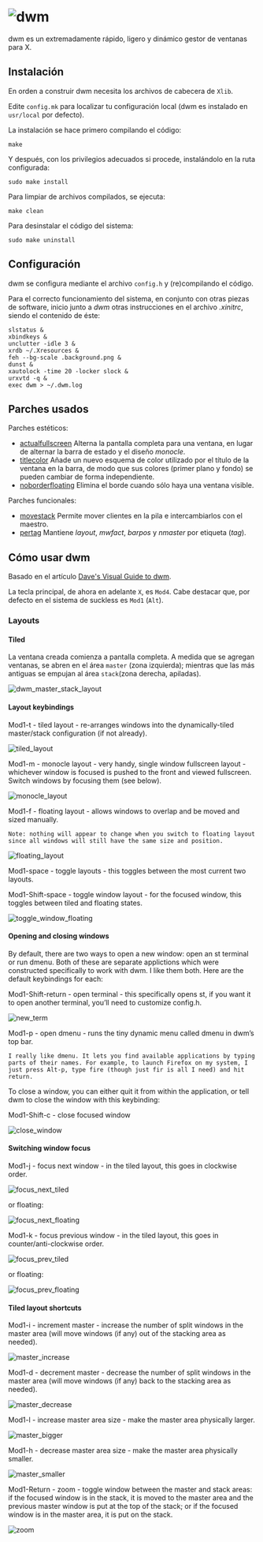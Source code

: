 ![dwm](misc/dwm.svg)
============================
dwm es un extremadamente rápido, ligero y dinámico gestor de ventanas para X.

Instalación
------------

En orden a construir dwm necesita los archivos de cabecera de `Xlib`.

Edite `config.mk` para localizar tu configuración local (dwm es instalado en `usr/local` por defecto).

La instalación se hace primero compilando el código:

    make

Y después, con los privilegios adecuados si procede, instalándolo en la ruta configurada:

    sudo make install

Para limpiar de archivos compilados, se ejecuta:

    make clean

Para desinstalar el código del sistema:

    sudo make uninstall

Configuración
-------------
dwm se configura mediante el archivo `config.h` y (re)compilando el código.

Para el correcto funcionamiento del sistema, en conjunto con otras piezas de software, inicio junto a *dwm* otras instrucciones en el archivo *.xinitrc*, siendo el contenido de éste:

```
slstatus &
xbindkeys &
unclutter -idle 3 &
xrdb ~/.Xresources &
feh --bg-scale .background.png &
dunst &
xautolock -time 20 -locker slock &
urxvtd -q &
exec dwm > ~/.dwm.log
```

Parches usados
-------------

Parches estéticos:
* [actualfullscreen](https://dwm.suckless.org/patches/actualfullscreen/) Alterna la pantalla completa para una ventana, en lugar de alternar la barra de estado y el diseño *monocle*.
* [titlecolor](https://dwm.suckless.org/patches/titlecolor/) Añade un nuevo esquema de color utilizado por el título de la ventana en la barra, de modo que sus colores (primer plano y fondo) se pueden cambiar de forma independiente.
* [noborderfloating](https://dwm.suckless.org/patches/noborder/) Elimina el borde cuando sólo haya una ventana visible.

Parches funcionales:
* [movestack](https://dwm.suckless.org/patches/movestack/) Permite mover clientes en la pila e intercambiarlos con el maestro.
* [pertag](https://dwm.suckless.org/patches/pertag/) Mantiene *layout*, *mwfact*, *barpos* y *nmaster* por etiqueta (*tag*).


Cómo usar dwm
-------------
Basado en el artículo [Dave's Visual Guide to dwm](https://ratfactor.com/dwm).

La tecla principal, de ahora en adelante `X`, es `Mod4`. Cabe destacar que, por defecto en el sistema de suckless es `Mod1` (`Alt`).

### Layouts

#### Tiled

La ventana creada comienza a pantalla completa. A medida que se agregan ventanas, se abren en el área `master` (zona izquierda); mientras que las más antiguas se empujan al área `stack`(zona derecha, apiladas).

![dwm_master_stack_layout](misc/dwm_master_stack_layout.png)

#### Layout keybindings

Mod1-t - tiled layout - re-arranges windows into the dynamically-tiled master/stack configuration (if not already).

![tiled_layout](misc/tiled_layout.png)

Mod1-m - monocle layout - very handy, single window fullscreen layout - whichever window is focused is pushed to the front and viewed fullscreen. Switch windows by focusing them (see below).

![monocle_layout](misc/monocle_layout.png)

Mod1-f - floating layout - allows windows to overlap and be moved and sized manually.

    Note: nothing will appear to change when you switch to floating layout since all windows will still have the same size and position.

![floating_layout](misc/floating_layout.png)

Mod1-space - toggle layouts - this toggles between the most current two layouts.

Mod1-Shift-space - toggle window layout - for the focused window, this toggles between tiled and floating states.

![toggle_window_floating](misc/toggle_window_floating.png)

#### Opening and closing windows

By default, there are two ways to open a new window: open an st terminal or run dmenu. Both of these are separate applictions which were constructed specifically to work with dwm. I like them both. Here are the default keybindings for each:

Mod1-Shift-return - open terminal - this specifically opens st, if you want it to open another terminal, you’ll need to customize config.h.

![new_term](misc/new_term.png)



Mod1-p - open dmenu - runs the tiny dynamic menu called dmenu in dwm’s top bar.

    I really like dmenu. It lets you find available applications by typing parts of their names. For example, to launch Firefox on my system, I just press Alt-p, type fire (though just fir is all I need) and hit return.

To close a window, you can either quit it from within the application, or tell dwm to close the window with this keybinding:

Mod1-Shift-c - close focused window

![close_window](misc/close_window.png)

#### Switching window focus

Mod1-j - focus next window - in the tiled layout, this goes in clockwise order.

![focus_next_tiled](misc/focus_next_tiled.png)

or floating:

![focus_next_floating](misc/focus_next_floating.png)

Mod1-k - focus previous window - in the tiled layout, this goes in counter/anti-clockwise order.

![focus_prev_tiled](misc/focus_prev_tiled.png)

or floating:

![focus_prev_floating](misc/focus_prev_floating.png)

#### Tiled layout shortcuts

Mod1-i - increment master - increase the number of split windows in the master area (will move windows (if any) out of the stacking area as needed).

![master_increase](misc/master_increase.png)

Mod1-d - decrement master - decrease the number of split windows in the master area (will move windows (if any) back to the stacking area as needed).

![master_decrease](misc/master_decrease.png)

Mod1-l - increase master area size - make the master area physically larger.

![master_bigger](misc/master_bigger.png)

Mod1-h - decrease master area size - make the master area physically smaller.

![master_smaller](misc/master_smaller.png)

Mod1-Return - zoom - toggle window between the master and stack areas: if the focused window is in the stack, it is moved to the master area and the previous master window is put at the top of the stack; or if the focused window is in the master area, it is put on the stack.

![zoom](misc/zoom.png)
